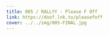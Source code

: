 ```yaml
---
title: 005 / RALLYY - Please F Off
link: https://doof.lnk.to/pleasefoff
cover: ../../img/005-FINAL.jpg
---
```


